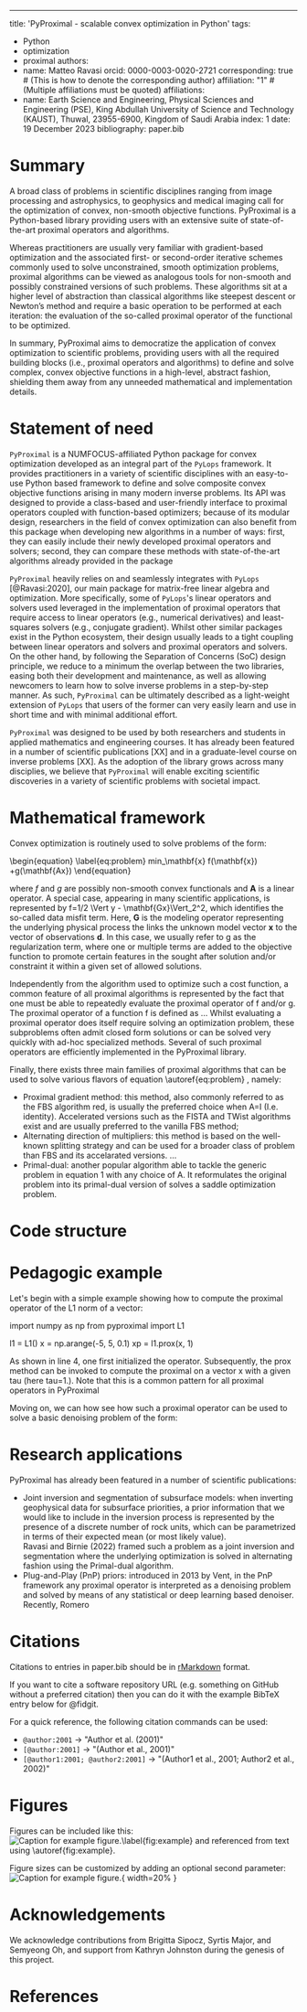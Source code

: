 ---
title: 'PyProximal - scalable convex optimization in Python'
tags:
  - Python
  - optimization
  - proximal
authors:
  - name: Matteo Ravasi
    orcid: 0000-0003-0020-2721
    corresponding: true # (This is how to denote the corresponding author)
    affiliation: "1" # (Multiple affiliations must be quoted)
affiliations:
  - name: Earth Science and Engineering, Physical Sciences and Engineering (PSE), King Abdullah University of Science and Technology (KAUST), Thuwal, 23955-6900, Kingdom of Saudi Arabia
    index: 1
date: 19 December 2023
bibliography: paper.bib

  

# Summary

A broad class of problems in scientific disciplines ranging from image processing and astrophysics, 
to geophysics and medical imaging call for the optimization of convex, non-smooth objective functions. 
PyProximal is a Python-based library providing users with an extensive suite of state-of-the-art proximal 
operators and algorithms.

Whereas practitioners are usually very familiar with gradient-based optimization and the associated 
first- or second-order iterative schemes commonly used to solve unconstrained, smooth optimization problems, proximal
algorithms can be viewed as analogous tools for non-smooth and possibly constrained versions of such problems. These
algorithms sit at a higher level of abstraction than classical algorithms like steepest descent or Newton’s method and 
require a basic operation to be performed at each iteration: the evaluation of the so-called proximal operator of the
functional to be optimized.

In summary, PyProximal aims to democratize the application of convex optimization to scientific problems, providing 
users with all the required building blocks (i.e., proximal operators and algorithms) to define and solve complex,
convex objective functions in a high-level, abstract fashion, shielding them away from any unneeded mathematical and 
implementation details.


# Statement of need

`PyProximal` is a NUMFOCUS-affiliated Python package for convex optimization developed as an integral part of the `PyLops` framework. 
It provides practitioners in a variety of scientific disciplines with an easy-to-use Python based framework to 
define and solve composite convex objective functions arising in many modern inverse problems. Its API was
designed to provide a class-based and user-friendly interface to proximal operators coupled with function-based 
optimizers; because of its modular design, researchers in the field of convex optimization can also benefit from this 
package when developing new algorithms in a number of ways: first, they can easily include their newly developed proximal operators 
and solvers; second, they can compare these methods with state-of-the-art algorithms already provided in the package

`PyProximal` heavily relies on and seamlessly integrates with `PyLops` [@Ravasi:2020], our main package for matrix-free linear algebra 
and optimization. More specifically, some of `PyLops`'s linear operators and solvers used leveraged in the implementation 
of proximal operators that require access to linear operators (e.g., numerical derivatives) and least-squares solvers 
(e.g., conjugate gradient). Whilst other similar packages exist in the Python ecosystem, their design usually leads to a 
tight coupling between linear operators and solvers and proximal operators and solvers. On the other hand, by following the 
Separation of Concerns (SoC) design principle, we reduce to a minimum the overlap between the two libraries, easing both 
their development and maintenance, as well as allowing newcomers to learn how to solve inverse problems in a step-by-step manner. 
As such, `PyProximal` can be ultimately described as a light-weight extension of `PyLops` that users of the former can very easily 
learn and use in short time and with minimal additional effort.

`PyProximal` was designed to be used by both researchers and students in applied mathematics and engineering courses.
It has already been featured in a number of scientific publications [XX] and in a graduate-level course on inverse problems [XX]. 
As the adoption of the library grows across many disciplies, we believe that `PyProximal` will enable exciting scientific discoveries 
in a variety of scientific problems with societal impact. 


# Mathematical framework

Convex optimization is routinely used to solve problems of the form:

\begin{equation}
\label{eq:problem}
min_\mathbf{x} f(\mathbf{x}) +g(\mathbf{Ax})
\end{equation}

where $f$ and $g$ are possibly non-smooth convex functionals and $\mathbf{A}$ is a linear operator. A special case, 
appearing in many scientific applications, is represented by f=1/2 \Vert y - \mathbf{Gx}\Vert_2^2, which identifies 
the so-called data misfit term. Here, $\mathbf{G}$ is the modeling operator representing the underlying physical 
process the links the unknown model vector $\mathbf{x}$ to the vector of observations $\mathbf{d}$. In this case, 
we usually refer to g as the regularization term, where one or multiple terms are added to the objective function to 
promote certain features in the sought after solution and/or constraint it within a given set of allowed solutions.

Independently from the algorithm used to optimize such a cost function, a common feature of all proximal algorithms is
represented by the fact that one must be able to repeatedly evaluate the proximal operator of f and/or g. The proximal 
operator of a function f is defined as
…
Whilst evaluating a proximal operator does itself require solving an optimization problem, these subproblems often 
admit closed form solutions or can be solved very quickly with ad-hoc specialized methods. Several of such proximal 
operators are efficiently implemented in the PyProximal library.

Finally, there exists three main families of proximal algorithms that can be used to solve various flavors of equation 
\autoref{eq:problem} , namely:

- Proximal gradient method: this method, also commonly referred to as the FBS algorithm red, is usually the 
  preferred choice when A=I (I.e. identity). Accelerated versions such as the FISTA and TWist algorithms exist 
  and are usually preferred to the vanilla FBS method;
- Alternating direction of multipliers: this method is based on the well-known splitting strategy and can be used 
  for a broader class of problem than FBS and its accelarated versions. …
- Primal-dual: another popular algorithm able to tackle the generic problem in equation 1 with any choice of A. 
  It reformulates the original problem into its primal-dual version of solves a saddle optimization problem.

# Code structure

# Pedagogic example

Let's begin with a simple example showing how to compute the proximal operator of the L1 norm of a vector:

import numpy as np
from pyproximal import L1

l1 = L1()
x = np.arange(-5, 5, 0.1)
xp = l1.prox(x, 1)

As shown in line 4, one first initialized the operator. Subsequently, the prox method can be invoked to compute the proximal on a vector x with a given tau (here tau=1.). Note that this is a common pattern for all proximal operators in PyProximal

Moving on, we can how see how such a proximal operator can be used to solve a basic denoising problem of the form:


# Research applications

PyProximal has already been featured in a number of scientific publications:

- Joint inversion and segmentation of subsurface models: when inverting geophysical data for subsurface priorities, 
  a prior information that we would like to include in the inversion process is represented by the presence of a 
  discrete number of rock units, which can be parametrized in terms of their expected mean (or most likely value).  
  Ravasi and Birnie (2022) framed such a problem as a joint inversion and segmentation where the underlying optimization 
  is solved in alternating fashion using the Primal-dual algorithm.
- Plug-and-Play (PnP) priors: introduced in 2013 by Vent, in the PnP framework any proximal operator is interpreted 
  as a denoising problem and solved by means of any statistical or deep learning based denoiser. Recently, Romero

# Citations

Citations to entries in paper.bib should be in
[rMarkdown](http://rmarkdown.rstudio.com/authoring_bibliographies_and_citations.html)
format.

If you want to cite a software repository URL (e.g. something on GitHub without a preferred
citation) then you can do it with the example BibTeX entry below for @fidgit.

For a quick reference, the following citation commands can be used:
- `@author:2001`  ->  "Author et al. (2001)"
- `[@author:2001]` -> "(Author et al., 2001)"
- `[@author1:2001; @author2:2001]` -> "(Author1 et al., 2001; Author2 et al., 2002)"

# Figures

Figures can be included like this:
![Caption for example figure.\label{fig:example}](figure.png)
and referenced from text using \autoref{fig:example}.

Figure sizes can be customized by adding an optional second parameter:
![Caption for example figure.](figure.png){ width=20% }

# Acknowledgements

We acknowledge contributions from Brigitta Sipocz, Syrtis Major, and Semyeong
Oh, and support from Kathryn Johnston during the genesis of this project.

# References